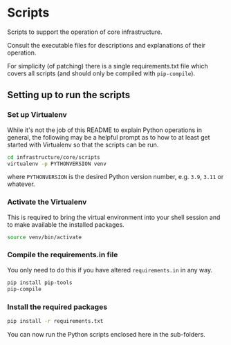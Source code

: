 # Scripts

Scripts to support the operation of core infrastructure.

Consult the executable files for descriptions and explanations of their operation.

For simplicity (of patching) there is a single requirements.txt file which covers all scripts (and should only be compiled with `pip-compile`).

## Setting up to run the scripts

### Set up Virtualenv
While it's not the job of this README to explain Python operations in general, the following may be a helpful prompt as to how to at least get started with Virtualenv so that the scripts can be run.

```bash
cd infrastructure/core/scripts
virtualenv -p PYTHONVERSION venv
```
where `PYTHONVERSION` is the desired Python version number, e.g. `3.9`, `3.11`  or whatever.

### Activate the Virtualenv

This is required to bring the virtual environment into your shell session and to make available the installed packages.

```bash
source venv/bin/activate
```

### Compile the requirements.in file

You only need to do this if you have altered `requirements.in` in any way.

```bash
pip install pip-tools
pip-compile
```

### Install the required packages

```bash
pip install -r requirements.txt
```

You can now run the Python scripts enclosed here in the sub-folders.
